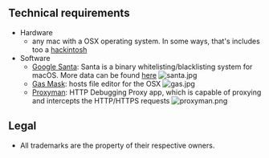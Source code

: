 ## Technical requirements ##

* Hardware
     - any mac with a OSX operating system. In some ways, that's includes too a [hackintosh](https://en.wikipedia.org/wiki/Hackintosh)
* Software
     - [Google Santa](https://github.com/google/santa): Santa is a binary whitelisting/blacklisting system for macOS. More data can be found [here](https://santa.readthedocs.io/en/latest/)
     ![santa.jpg](https://bitbucket.org/repo/ey5E4z8/images/3640135435-68747470733a2f2f7a697070792e6766796361742e636f6d2f4d6164466174616c416d706869756d612e676966.gif)
     - [Gas Mask](http://clockwise.ee/): hosts file editor for the OSX
      ![gas.jpg](https://bitbucket.org/repo/ey5E4z8/images/3211466848-29949_1562170074_scr.jpg)
     - [Proxyman](https://github.com/ProxymanApp/Proxyman): HTTP Debugging Proxy app, which is capable of proxying and intercepts the HTTP/HTTPS requests
      ![proxyman.png](https://bitbucket.org/repo/ey5E4z8/images/1319580239-proxyman_1.3.2_darkmode.png)
     
## Legal ##

* All trademarks are the property of their respective owners.